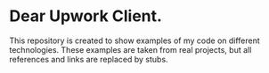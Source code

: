 # Dear Upwork Client.

This repository is created to show examples of my code on different technologies. 
These examples are taken from real projects, but all references and links are replaced by stubs.
